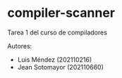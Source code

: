 # compiler-scanner
Tarea 1 del curso de compiladores

Autores:
- Luis Méndez (202110216)
- Jean Sotomayor (202110660)
